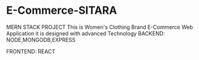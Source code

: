 # E-Commerce-SITARA
MERN STACK PROJECT
This is Women's Clothing Brand E-Commerce Web Application
it is designed with advanced Technology
BACKEND:
NODE,MONGODB,EXPRESS

FRONTEND:
REACT
